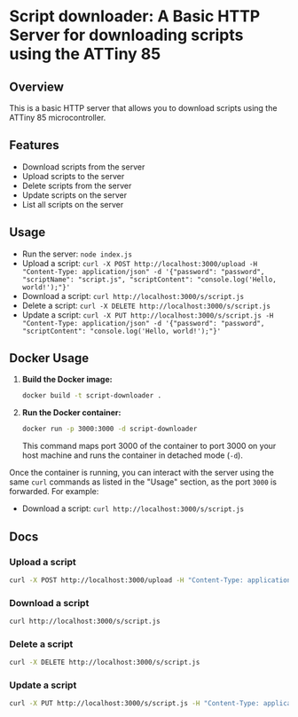 # Script downloader: A Basic HTTP Server for downloading scripts using the ATTiny 85

## Overview

This is a basic HTTP server that allows you to download scripts using the ATTiny 85 microcontroller.

## Features

- Download scripts from the server
- Upload scripts to the server
- Delete scripts from the server
- Update scripts on the server
- List all scripts on the server

## Usage

- Run the server: `node index.js`
- Upload a script: `curl -X POST http://localhost:3000/upload -H "Content-Type: application/json" -d '{"password": "password", "scriptName": "script.js", "scriptContent": "console.log('Hello, world!');"}'`
- Download a script: `curl http://localhost:3000/s/script.js`
- Delete a script: `curl -X DELETE http://localhost:3000/s/script.js`
- Update a script: `curl -X PUT http://localhost:3000/s/script.js -H "Content-Type: application/json" -d '{"password": "password", "scriptContent": "console.log('Hello, world!');"}'`

## Docker Usage

1.  **Build the Docker image:**
    ```bash
    docker build -t script-downloader .
    ```

2.  **Run the Docker container:**
    ```bash
    docker run -p 3000:3000 -d script-downloader
    ```
    This command maps port 3000 of the container to port 3000 on your host machine and runs the container in detached mode (`-d`).

Once the container is running, you can interact with the server using the same `curl` commands as listed in the "Usage" section, as the port `3000` is forwarded. For example:

- Download a script: `curl http://localhost:3000/s/script.js`


## Docs

### Upload a script

```bash
curl -X POST http://localhost:3000/upload -H "Content-Type: application/json" -d '{"password": "password", "scriptName": "script.js", "scriptContent": "console.log('Hello, world!');"}'
```


### Download a script

```bash
curl http://localhost:3000/s/script.js
```


### Delete a script

```bash
curl -X DELETE http://localhost:3000/s/script.js
```


### Update a script

```bash
curl -X PUT http://localhost:3000/s/script.js -H "Content-Type: application/json" -d '{"password": "password", "scriptContent": "console.log('Hello, world!');"}'
```

